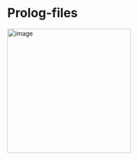 # Prolog-files

<img width="282" alt="image" src="https://user-images.githubusercontent.com/108181104/210637968-56ca3147-7c11-4fbe-9a51-8ec79bc39b62.png">
